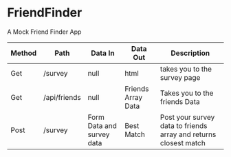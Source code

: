 # FriendFinder
A Mock Friend Finder App


|Method|Path|Data In|Data Out|Description|
|-----|----|----|-----|-----|
Get |/survey|null|html| takes you to the survey page
Get| /api/friends|null |Friends Array Data| Takes you to the friends Data|
|Post| /survey| Form Data and survey data| Best Match| Post your survey data to friends array and returns closest match